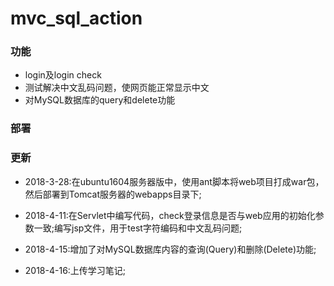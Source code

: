 # mvc_sql_action


### 功能
 - login及login check
 - 测试解决中文乱码问题，使网页能正常显示中文
 - 对MySQL数据库的query和delete功能


### 部署

 
### 更新

 - 2018-3-28:在ubuntu1604服务器版中，使用ant脚本将web项目打成war包，然后部署到Tomcat服务器的webapps目录下;

 - 2018-4-11:在Servlet中编写代码，check登录信息是否与web应用的初始化参数一致;编写jsp文件，用于test字符编码和中文乱码问题;

 - 2018-4-15:增加了对MySQL数据库内容的查询(Query)和删除(Delete)功能;

 - 2018-4-16:上传学习笔记;


